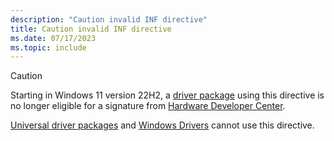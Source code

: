 ```yaml
---
description: "Caution invalid INF directive"
title: Caution invalid INF directive
ms.date: 07/17/2023
ms.topic: include
---
```


> [!CAUTION]
> Starting in Windows 11 version 22H2, a [driver package](../install/driver-packages.md) using this directive is no longer eligible for a signature from [Hardware Developer Center](../dashboard/index.yml).
>
> [Universal driver packages](../install/using-a-universal-inf-file.md) and [Windows Drivers](../develop/getting-started-with-windows-drivers.md) cannot use this directive.
